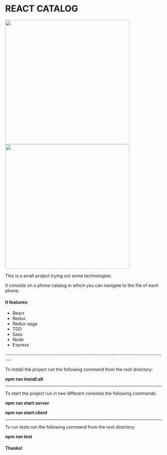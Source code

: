 <h1>REACT CATALOG</h1>
<div>
  <img src="https://i.imgur.com/kp0fNSa.png" width="400px" style="display:inline-block;"/>
  <img src="https://i.imgur.com/k6kLBGa.png" width="400px"style="display:inline-block;"/>
</div>


<p>This is a small project trying out some technologies.<p>

<p>It consists on a phone catalog in which you can navigate to the file of each phone.</p>

<h4>It features: </h4>
<ul>
  <li>React</li>
  <li>Redux</li>
  <li>Redux-saga</li>
  <li>TDD</li>
  <li>Sass</li>
  <li>Node</li>
  <li>Express</li>
</ul>
---------------------------------------------------------------------------------
<p> To install the project run the following command from the root directory:</p>
<p><strong> npm run install:all </strong></p>

---------------------------------------------------------------------------------
<p> To start the project run in two different consoles the following commands:</p>
<p><strong> npm run start:server </strong></p>
<p><strong> npm run start:client </strong></p>

---------------------------------------------------------------------------------
<p> To run tests run the following command from the root directory:</p>
<p><strong> npm run test </strong></p>


<h4> Thanks!</h4>

